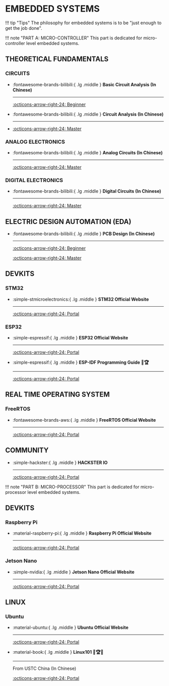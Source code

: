 # __EMBEDDED SYSTEMS__

!!! tip "Tips"
    The philosophy for embedded systems is to be "just enough to get the job done".

!!! note "PART A: MICRO-CONTROLLER"
    This part is dedicated for micro-controller level embedded systems.

## __THEORETICAL FUNDAMENTALS__

### CIRCUITS

<div class="grid cards" markdown>

-   :fontawesome-brands-bilibili:{ .lg .middle } __Basic Circuit Analysis (In Chinese)__

    ---

    [:octicons-arrow-right-24: <a href="https://www.bilibili.com/video/BV1dJ7VzZEXD?spm_id_from=333.788.recommend_more_video.0&vd_source=5a427660f0337fedc22d4803661d493f" target="_blank"> Beginner </a>](#)

-   :fontawesome-brands-bilibili:{ .lg .middle } __Circuit Analysis (In Chinese)__
-   
    ---

    [:octicons-arrow-right-24: <a href="https://www.bilibili.com/video/BV1Tj411G7z2/?spm_id_from=333.337.search-card.all.click&vd_source=5a427660f0337fedc22d4803661d493f" target="_blank"> Master </a>](#)

</div>

### ANALOG ELECTRONICS

<div class="grid cards" markdown>

-   :fontawesome-brands-bilibili:{ .lg .middle } __Analog Circuits (In Chinese)__

    ---

    [:octicons-arrow-right-24: <a href="https://www.bilibili.com/video/BV1SM4y1Q7Lr/?spm_id_from=333.1387.search.video_card.click&vd_source=5a427660f0337fedc22d4803661d493f" target="_blank"> Master </a>](#)

</div>

### DIGITAL ELECTRONICS

<div class="grid cards" markdown>

-   :fontawesome-brands-bilibili:{ .lg .middle } __Digital Circuits (In Chinese)__

    ---

    [:octicons-arrow-right-24: <a href="https://www.bilibili.com/video/BV1dJ7VzZEXD/?spm_id_from=333.1387.search.video_card.click&vd_source=5a427660f0337fedc22d4803661d493f" target="_blank"> Master </a>](#)

</div>

## __ELECTRIC DESIGN AUTOMATION (EDA)__

<div class="grid cards" markdown>

-   :fontawesome-brands-bilibili:{ .lg .middle } __PCB Design (In Chinese)__

    ---

    [:octicons-arrow-right-24: <a href="https://www.bilibili.com/video/BV1At421h7Ui?spm_id_from=333.788.videopod.episodes&vd_source=5a427660f0337fedc22d4803661d493f" target="_blank"> Beginner </a>](#)

    [:octicons-arrow-right-24: <a href="https://www.bilibili.com/video/BV1fFAfeZEBE/?spm_id_from=333.337.search-card.all.click&vd_source=5a427660f0337fedc22d4803661d493f" target="_blank"> Master </a>](#)


</div>

## __DEVKITS__

### STM32

<div class="grid cards" markdown>

-   :simple-stmicroelectronics:{ .lg .middle } __STM32 Official Website__

    ---

    [:octicons-arrow-right-24: <a href="https://www.st.com/en/microcontrollers-microprocessors/stm32-32-bit-arm-cortex-mcus.html" target="_blank"> Portal </a>](#)

</div>

### ESP32

<div class="grid cards" markdown>

-   :simple-espressif:{ .lg .middle } __ESP32 Official Website__

    ---

    [:octicons-arrow-right-24: <a href="https://www.espressif.com/en/products/socs/esp32" target="_blank"> Portal </a>](#)

-   :simple-espressif:{ .lg .middle } __ESP-IDF Programming Guide 🎯🏆__

    ---

    [:octicons-arrow-right-24: <a href="https://docs.espressif.com/projects/esp-idf/en/latest/esp32/index.html" target="_blank"> Portal </a>](#)

</div>

## __REAL TIME OPERATING SYSTEM__

### FreeRTOS

<div class="grid cards" markdown>

-   :fontawesome-brands-aws:{ .lg .middle } __FreeRTOS Official Website__

    ---

    [:octicons-arrow-right-24: <a href="https://www.freertos.org/" target="_blank"> Portal </a>](#)

</div>

## __COMMUNITY__

<div class="grid cards" markdown>

-   :simple-hackster:{ .lg .middle } __HACKSTER IO__

    ---

    [:octicons-arrow-right-24: <a href="https://www.hackster.io/" target="_blank"> Portal </a>](#)

</div>


!!! note "PART B: MICRO-PROCESSOR"
    This part is dedicated for micro-processor level embedded systems.

## __DEVKITS__

### Raspberry Pi

<div class="grid cards" markdown>

-   :material-raspberry-pi:{ .lg .middle } __Raspberry Pi Official Website__

    ---

    [:octicons-arrow-right-24: <a href="https://www.raspberrypi.org/" target="_blank"> Portal </a>](#)

</div>

### Jetson Nano

<div class="grid cards" markdown>

-   :simple-nvidia:{ .lg .middle } __Jetson Nano Official Website__

    ---

    [:octicons-arrow-right-24: <a href="https://developer.nvidia.com/embedded/jetson-nano-developer-kit" target="_blank"> Portal </a>](#)

</div>

## __LINUX__

### Ubuntu

<div class="grid cards" markdown>

-   :material-ubuntu:{ .lg .middle } __Ubuntu Official Website__

    ---

    [:octicons-arrow-right-24: <a href="https://ubuntu.com/" target="_blank"> Portal </a>](#)

-  :material-book:{ .lg .middle } __Linux101 🎯🏆✅__

    ---

    From USTC China (In Chinese)

    [:octicons-arrow-right-24: <a href="https://101.lug.ustc.edu.cn/" target="_blank"> Portal </a>](#)

</div>